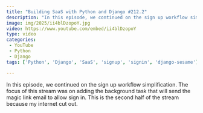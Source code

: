 ```yaml
---
title: "Building SaaS with Python and Django #212.2"
description: "In this episode, we continued on the sign up workflow simplification. The focus of this stream was on adding the background task that will send the magic link email to allow sign in. This is the second half of the stream because my internet cut out."
image: img/2025/ii4blDzopoY.jpg
video: https://www.youtube.com/embed/ii4blDzopoY
type: video
categories:
 - YouTube
 - Python
 - Django
tags: ['Python', 'Django', 'SaaS', 'signup', 'signin', 'django-sesame']

---
```


In this episode, we continued on the sign up workflow simplification. The focus of this stream was on adding the background task that will send the magic link email to allow sign in. This is the second half of the stream because my internet cut out.
